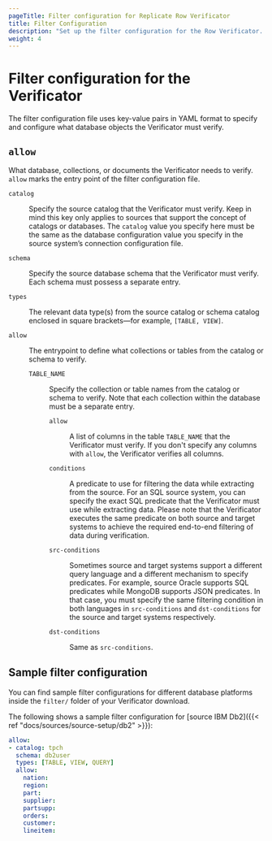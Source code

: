 ```yaml
---
pageTitle: Filter configuration for Replicate Row Verificator
title: Filter Configuration
description: "Set up the filter configuration for the Row Verificator. The filter file specifies the database, collections, and documents to verify."
weight: 4
---
```


# Filter configuration for the Verificator
The filter configuration file uses key-value pairs in YAML format to specify and configure what database objects the Verificator must verify. 

## `allow`
What database, collections, or documents the Verificator needs to verify. `allow` marks the entry point of the filter configuration file. 

<dl class="dl-indent" >
<dt>

`catalog`
</dt>
<dd>

Specify the source catalog that the Verificator must verify. Keep in mind this key only applies to sources that support the concept of catalogs or databases. The `catalog` value you specify here must be the same as the database configuration value you specify in the source system’s connection configuration file.
</dd>
<dt>

`schema`
</dt>
<dd>

Specify the source database schema that the Verificator must verify. Each schema must possess a separate entry.
</dd>
<dt>

`types`
</dt> 
<dd>

The relevant data type(s) from the source catalog or schema catalog enclosed in square brackets—for example, `[TABLE, VIEW]`.
</dd>
<dt>

`allow`
</dt>
<dd>

The entrypoint to define what collections or tables from the catalog or schema to verify.

<dl class="dl-indent">
<dt>

`TABLE_NAME`
</dt>
<dd>
Specify the collection or table names from the catalog or schema to verify. Note that each collection within the database must be a separate entry.

<dl class="dl-indent">
<dt>

`allow`
</dt>
<dd>

A list of columns in the table `TABLE_NAME` that the Verificator must verify. If you don't specify any columns with `allow`, the Verificator verifies all columns.
</dd>
<dt>

`conditions`
</dt>
<dd>
A predicate to use for filtering the data while extracting from the source. For an SQL source system, you can specify the exact SQL predicate that the Verificator must use while extracting data. Please note that the Verificator executes the same predicate on both source and target systems to achieve the required end-to-end filtering of data during verification.
</dd>
<dt>

`src-conditions`
</dt>
<dd>

Sometimes source and target systems support a different query language and a different mechanism to specify predicates. For example, source Oracle supports SQL predicates while MongoDB supports JSON predicates. In that case, you must specify the same filtering condition in both languages in `src-conditions` and `dst-conditions` for the source and target systems respectively.
</dd>
<dt>

`dst-conditions`
</dt>
<dd>

Same as `src-conditions`.
</dd>

</dl>
</dd>

</dl>
</dd>
</dl>

## Sample filter configuration
You can find sample filter configurations for different database platforms inside the `filter/` folder of your Verificator download.

The following shows a sample filter configuration for [source IBM Db2]({{< ref "docs/sources/source-setup/db2" >}}):

```YAML
allow:
- catalog: tpch
  schema: db2user
  types: [TABLE, VIEW, QUERY]
  allow:
    nation:
    region:
    part:
    supplier:
    partsupp:
    orders:
    customer:
    lineitem:
```